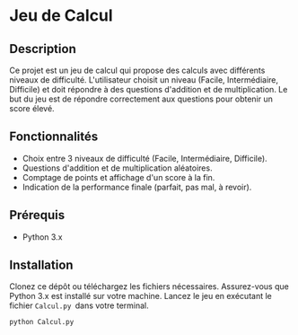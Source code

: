 # Jeu de Calcul

## Description
Ce projet est un jeu de calcul qui propose des calculs avec différents niveaux de difficulté. 
L'utilisateur choisit un niveau (Facile, Intermédiaire, Difficile) et doit répondre à des questions d'addition et de multiplication. 
Le but du jeu est de répondre correctement aux questions pour obtenir un score élevé.

## Fonctionnalités
- Choix entre 3 niveaux de difficulté (Facile, Intermédiaire, Difficile).
- Questions d'addition et de multiplication aléatoires.
- Comptage de points et affichage d'un score à la fin.
- Indication de la performance finale (parfait, pas mal, à revoir).

## Prérequis
- Python 3.x

## Installation
Clonez ce dépôt ou téléchargez les fichiers nécessaires.
Assurez-vous que Python 3.x est installé sur votre machine.
Lancez le jeu en exécutant le fichier `Calcul.py `dans votre terminal.

```bash
python Calcul.py
